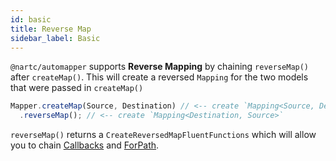```yaml
---
id: basic
title: Reverse Map
sidebar_label: Basic
---
```


`@nartc/automapper` supports **Reverse Mapping** by chaining `reverseMap()` after `createMap()`. This will create a reversed `Mapping` for the two models that were passed in `createMap()`

```typescript
Mapper.createMap(Source, Destination) // <-- create `Mapping<Source, Destination>`
  .reverseMap(); // <-- create `Mapping<Destination, Source>`
```

`reverseMap()` returns a `CreateReversedMapFluentFunctions` which will allow you to chain [Callbacks](../../features/callbacks.md) and [ForPath](for-path).

